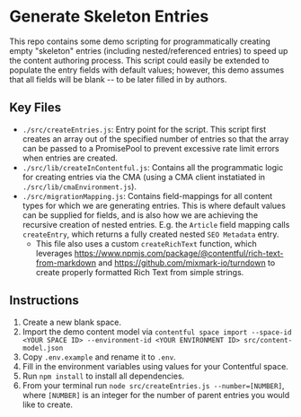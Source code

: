 # Generate Skeleton Entries

This repo contains some demo scripting for programmatically creating empty "skeleton" entries (including nested/referenced entries) to speed up the content authoring process. This script could easily be extended to populate the entry fields with default values; however, this demo assumes that all fields will be blank -- to be later filled in by authors.

## Key Files

- `./src/createEntries.js`: Entry point for the script. This script first creates an array out of the specified number of entries so that the array can be passed to a PromisePool to prevent excessive rate limit errors when entries are created.
- `./src/lib/createInContentful.js`: Contains all the programmatic logic for creating entries via the CMA (using a CMA client instatiated in `./src/lib/cmaEnvironment.js`).
- `./src/migrationMapping.js`: Contains field-mappings for all content types for which we are generating entries. This is where default values can be supplied for fields, and is also how we are achieving the recursive creation of nested entries. E.g. the `Article` field mapping calls `createEntry`, which returns a fully created nested `SEO Metadata` entry.
  - This file also uses a custom `createRichText` function, which leverages https://www.npmjs.com/package/@contentful/rich-text-from-markdown and https://github.com/mixmark-io/turndown to create properly formatted Rich Text from simple strings.

## Instructions

1. Create a new blank space.
2. Import the demo content model via `contentful space import --space-id <YOUR SPACE ID> --environment-id <YOUR ENVIRONMENT ID> src/content-model.json`
3. Copy `.env.example` and rename it to `.env`.
4. Fill in the environment variables using values for your Contentful space.
5. Run `npm install` to install all dependencies.
6. From your terminal run `node src/createEntries.js --number=[NUMBER]`, where `[NUMBER]` is an integer for the number of parent entries you would like to create.
